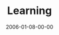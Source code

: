 ---
layout: message
category: message
series: "Full Contact Life"
title: "Learning"
date: 2006-01-08-00-00
message_id: 87
sc-permalink-url: ""
audio: "http://s3.amazonaws.com/crossroads-media/messages/audio/Full_Contact_Life_01_01_08_06_Learning.mp3"
audio-duration: ":"
tag: 
 - change
 - changes
 - growth
 - lessons
 - learning
 - growing
 - grow
 - season
 - tome
explicit: false
---
